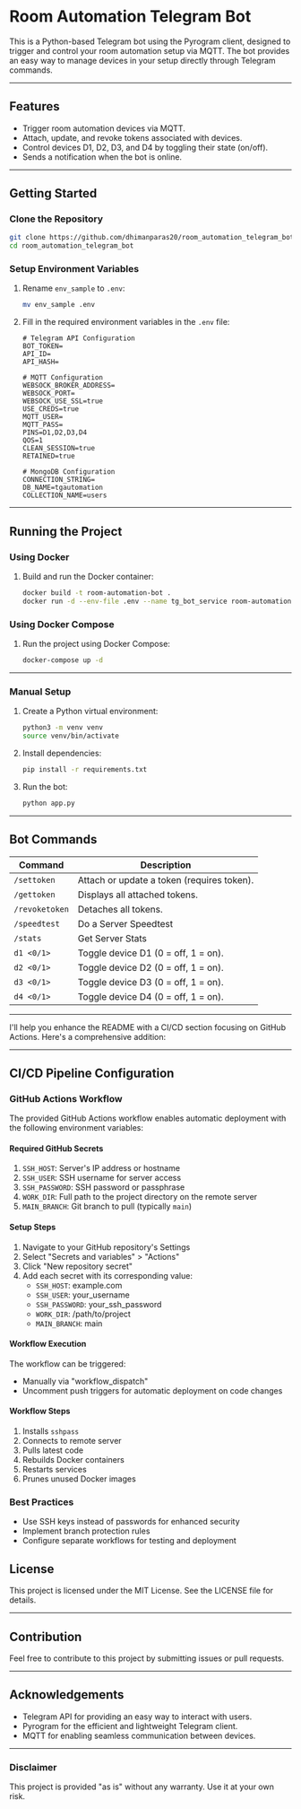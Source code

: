
# Room Automation Telegram Bot

This is a Python-based Telegram bot using the Pyrogram client, designed to trigger and control your room automation setup via MQTT. The bot provides an easy way to manage devices in your setup directly through Telegram commands.

---

## Features
- Trigger room automation devices via MQTT.
- Attach, update, and revoke tokens associated with devices.
- Control devices D1, D2, D3, and D4 by toggling their state (on/off).
- Sends a notification when the bot is online.

---

## Getting Started

### Clone the Repository
```bash
git clone https://github.com/dhimanparas20/room_automation_telegram_bot_main
cd room_automation_telegram_bot
```

### Setup Environment Variables
1. Rename `env_sample` to `.env`:
   ```bash
   mv env_sample .env
   ```
2. Fill in the required environment variables in the `.env` file:
   ```env
   # Telegram API Configuration
   BOT_TOKEN=
   API_ID=
   API_HASH=

   # MQTT Configuration
   WEBSOCK_BROKER_ADDRESS=
   WEBSOCK_PORT=
   WEBSOCK_USE_SSL=true
   USE_CREDS=true
   MQTT_USER=
   MQTT_PASS=
   PINS=D1,D2,D3,D4
   QOS=1
   CLEAN_SESSION=true
   RETAINED=true

   # MongoDB Configuration
   CONNECTION_STRING=
   DB_NAME=tgautomation
   COLLECTION_NAME=users
   ```

---

## Running the Project

### Using Docker

1. Build and run the Docker container:
   ```bash
   docker build -t room-automation-bot .
   docker run -d --env-file .env --name tg_bot_service room-automation-bot
   ```

### Using Docker Compose
1. Run the project using Docker Compose:
   ```bash
   docker-compose up -d
   ```

---

### Manual Setup

1. Create a Python virtual environment:
   ```bash
   python3 -m venv venv
   source venv/bin/activate
   ```

2. Install dependencies:
   ```bash
   pip install -r requirements.txt
   ```

3. Run the bot:
   ```bash
   python app.py
   ```

---

## Bot Commands

| Command          | Description                                |
|-------------------|--------------------------------------------|
| `/settoken`      | Attach or update a token (requires token). |
| `/gettoken`      | Displays all attached tokens.              |
| `/revoketoken`   | Detaches all tokens.                       |
| `/speedtest`     | Do a Server Speedtest                      |
| `/stats`         | Get Server Stats                           |
| `d1 <0/1>`       | Toggle device D1 (0 = off, 1 = on).        |
| `d2 <0/1>`       | Toggle device D2 (0 = off, 1 = on).        |
| `d3 <0/1>`       | Toggle device D3 (0 = off, 1 = on).        |
| `d4 <0/1>`       | Toggle device D4 (0 = off, 1 = on).        |

---

I'll help you enhance the README with a CI/CD section focusing on GitHub Actions. Here's a comprehensive addition:

---

## CI/CD Pipeline Configuration

### GitHub Actions Workflow

The provided GitHub Actions workflow enables automatic deployment with the following environment variables:

#### Required GitHub Secrets

1. `SSH_HOST`: Server's IP address or hostname
2. `SSH_USER`: SSH username for server access
3. `SSH_PASSWORD`: SSH password or passphrase
4. `WORK_DIR`: Full path to the project directory on the remote server
5. `MAIN_BRANCH`: Git branch to pull (typically `main`)

#### Setup Steps

1. Navigate to your GitHub repository's Settings
2. Select "Secrets and variables" > "Actions"
3. Click "New repository secret"
4. Add each secret with its corresponding value:
   - `SSH_HOST`: example.com
   - `SSH_USER`: your_username
   - `SSH_PASSWORD`: your_ssh_password
   - `WORK_DIR`: /path/to/project
   - `MAIN_BRANCH`: main

#### Workflow Execution

The workflow can be triggered:
- Manually via "workflow_dispatch"
- Uncomment push triggers for automatic deployment on code changes

#### Workflow Steps
1. Installs `sshpass`
2. Connects to remote server
3. Pulls latest code
4. Rebuilds Docker containers
5. Restarts services
6. Prunes unused Docker images

### Best Practices

- Use SSH keys instead of passwords for enhanced security
- Implement branch protection rules
- Configure separate workflows for testing and deployment

## License

This project is licensed under the MIT License. See the LICENSE file for details.

---

## Contribution

Feel free to contribute to this project by submitting issues or pull requests.

---

## Acknowledgements

- Telegram API for providing an easy way to interact with users.
- Pyrogram for the efficient and lightweight Telegram client.
- MQTT for enabling seamless communication between devices.

---

### Disclaimer

This project is provided "as is" without any warranty. Use it at your own risk.
